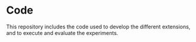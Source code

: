 # Code

This repository includes the code used to develop the different extensions, and to execute and evaluate the experiments.
